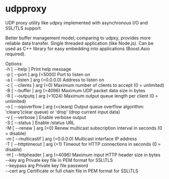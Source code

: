 # udpproxy
UDP proxy utility like udpxy implemented with asynchronous I/O and SSL/TLS support.

Better buffer management model, comparing to udpxy, provides more reliable data transfer. Single threaded application (like Node.js). Can be used as C++ library for easy embedding into applications (Boost.Asio required).

Options:  
  -h [ --help ]                       Print help message  
  -p [ --port ] arg (=5000)           Port to listen on  
  -a [ --listen ] arg (=0.0.0.0)      Address to listen on  
  -c [ --clients ] arg (=0)           Maximum number of clients to accept (0 = unlimited)  
  -B [ --buffer ] arg (=4096)         Maximum UDP packet data size in bytes  
  -R [ --outputq ] arg (=1024)        Maximum output queue length per client (0 = unlimited)  
  -o [ --oqoverflow ] arg (=clearq)   Output queue overflow algorithm: 'clearq'(clear queue) or 'drop' (drop current input data)  
  -v [ --verbose ]                    Enable verbose output  
  -S [ --status ]                     Enable /status URL  
  -M [ --renew ] arg (=0)             Renew multicast subscription interval in seconds (0 = disable)  
  -m [ --multicastif ] arg (=0.0.0.0) Multicast interface IP address  
  -T [ --httptimeout ] arg (=1)       Timeout for HTTP connections in seconds (0 = disable)  
  -H [ --httpheader ] arg (=4096)     Maximum input HTTP header size in bytes  
  --key arg                           Private key file in PEM format for SSL\TLS  
  --keypass arg                       Private key file password  
  --cert arg                          Certificate or full chain file in PEM format for SSL\TLS  
